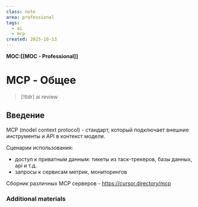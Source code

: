 ```yaml
---
class: note
area: professional
tags:
  - ai
  - mcp
created: 2025-10-13
---
```

**MOC:[[MOC - Professional]]**

# MCP - Общее

> [!tldr] ai review
> 

## Введение

MCP (model context protocol) - стандарт, который подключает внешние инструменты и API в контекст модели.

Сценарии использования:
- доступ к приватным данным: тикеты из таск-трекеров, базы данных, api и т.д.
- запросы к сервисам метрик, мониторингов

Сборник различных MCP серверов - https://cursor.directory/mcp

### Additional materials